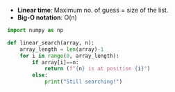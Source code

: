 - **Linear time**: Maximum no. of guess = size of the list.
- **Big-O notation**: O(n)

```py
import numpy as np

def linear_search(array, n):
    array_length = len(array)-1
    for i in range(0, array_length):
        if array[i]==n:
            return (f"{n} is at position {i}")
        else:
            print("Still searching!")
```
